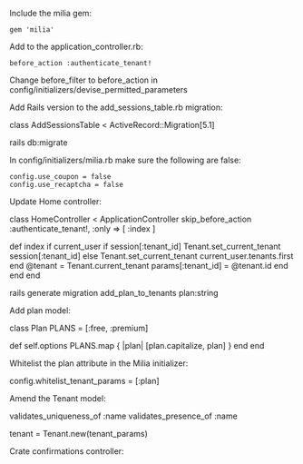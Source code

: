 Include the milia gem:

```
gem 'milia'
```


Add to the application_controller.rb:

```
before_action :authenticate_tenant! 
```

Change before_filter to before_action in config/initializers/devise_permitted_parameters

Add Rails version to the add_sessions_table.rb migration:

class AddSessionsTable < ActiveRecord::Migration[5.1]

rails db:migrate


In config/initializers/milia.rb make sure the following are false:

```
config.use_coupon = false
config.use_recaptcha = false
```

Update Home controller:

class HomeController < ApplicationController
  skip_before_action :authenticate_tenant!, :only => [ :index ]

  def index
    if current_user
      if session[:tenant_id]
        Tenant.set_current_tenant session[:tenant_id]
      else
        Tenant.set_current_tenant current_user.tenants.first
      end
    @tenant = Tenant.current_tenant 
    params[:tenant_id] = @tenant.id
    end
  end
end



rails generate migration add_plan_to_tenants plan:string

Add plan model:

class Plan
  PLANS = [:free, :premium]

  def self.options
    PLANS.map { |plan| [plan.capitalize, plan] }
  end
end

Whitelist the plan attribute in the Milia initializer:

config.whitelist_tenant_params = [:plan]

Amend the Tenant model:

validates_uniqueness_of :name
validates_presence_of :name

tenant = Tenant.new(tenant_params)


Crate confirmations controller:


